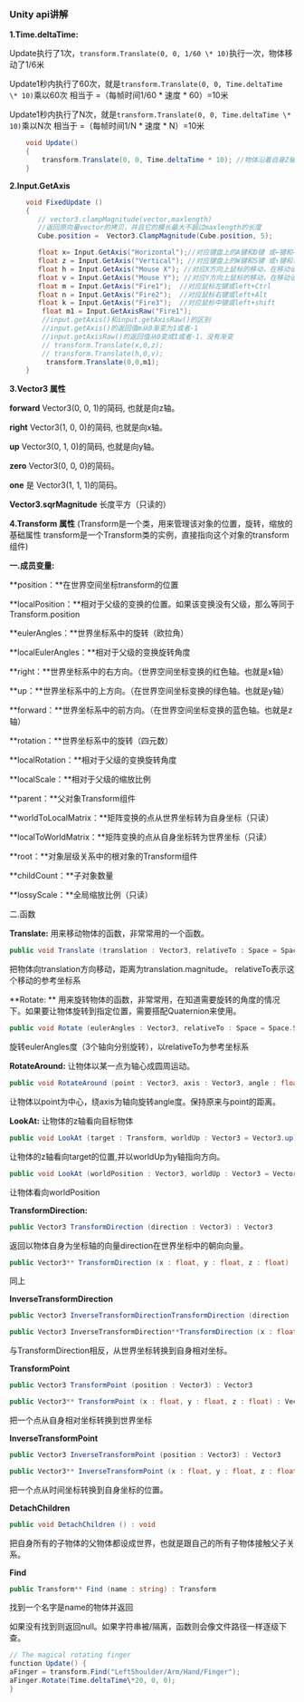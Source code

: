 ###   Unity  api讲解

**1.Time.deltaTime:**

Update执行了1次，`transform.Translate(0, 0, 1/60 \* 10)`执行一次，物体移动了1/6米

Update1秒内执行了60次，就是`transform.Translate(0, 0, Time.deltaTime \* 10)`乘以60次
相当于 =（每帧时间1/60 \* 速度 \* 60）=10米

Update1秒内执行了N次，就是`transform.Translate(0, 0, Time.deltaTime \* 10)`乘以N次
相当于 =（每帧时间1/N \* 速度 \* N）=10米

```c#
    void Update()
    {
        transform.Translate(0, 0, Time.deltaTime * 10); //物体沿着自身Z轴方向，每秒移                                                          动物体10米运动
    }
```

**2.Input.GetAxis**

```c#
    void FixedUpdate ()
    {
       // vector3.clampMagnitude(vector,maxlength)
       //返回原向量vector的拷贝，并且它的模长最大不超过maxlength的长度
       Cube.position =  Vector3.ClampMagnitude(Cube.position, 5);

       float x= Input.GetAxis("Horizontal");//对应键盘上的A键和D键 或←键和→键
       float z = Input.GetAxis("Vertical"); //对应键盘上的W键和S键 或↑键和↓键
       float h = Input.GetAxis("Mouse X"); //对应X方向上鼠标的移动，在移动设备上也可以这样
       float v = Input.GetAxis("Mouse Y"); //对应Y方向上鼠标的移动，在移动设备上也可以这样
       float m = Input.GetAxis("Fire1");  //对应鼠标左键或left+Ctrl
       float n = Input.GetAxis("Fire2");  //对应鼠标右键或left+Alt
       float k = Input.GetAxis("Fire3");  //对应鼠标中键或left+shift
        float m1 = Input.GetAxisRaw("Fire1");
        //input.getAxis()和input.getAxisRaw()的区别
        //input.getAxis()的返回值m从0渐变为1或者-1
        //input.getAxisRaw()的返回值从0变成1或者-1，没有渐变
        // transform.Translate(x,0,z);
        // transform.Translate(h,0,v);
         transform.Translate(0,0,m1);
    }
```

**3.Vector3 属性**

**forward** Vector3(0, 0, 1)的简码,       也就是向z轴。 

**right** Vector3(1, 0, 0)的简码,             也就是向x轴。 

**up** Vector3(0, 1, 0)的简码,                 也就是向y轴。 

**zero** Vector3(0, 0, 0)的简码。 

**one** 是 Vector3(1, 1, 1)的简码。 

**Vector3.sqrMagnitude** 长度平方（只读的）

**4.Transform 属性**   (Transform是一个类，用来管理该对象的位置，旋转，缩放的基础属性
                                      transform是一个Transform类的实例，直接指向这个对象的transform组件)

**一.成员变量:**

**position：**在世界空间坐标transform的位置

**localPosition：**相对于父级的变换的位置。如果该变换没有父级，那么等同于Transform.position

**eulerAngles：**世界坐标系中的旋转（欧拉角）

**localEulerAngles：**相对于父级的变换旋转角度

**right：**世界坐标系中的右方向。（世界空间坐标变换的红色轴。也就是x轴）

**up：**世界坐标系中的上方向。（在世界空间坐标变换的绿色轴。也就是y轴）

**forward：**世界坐标系中的前方向。（在世界空间坐标变换的蓝色轴。也就是z轴）

**rotation：**世界坐标系中的旋转（四元数）

**localRotation：**相对于父级的变换旋转角度

**localScale：**相对于父级的缩放比例

**parent：**父对象Transform组件

**worldToLocalMatrix：**矩阵变换的点从世界坐标转为自身坐标（只读）

**localToWorldMatrix：**矩阵变换的点从自身坐标转为世界坐标（只读）

**root：**对象层级关系中的根对象的Transform组件

**childCount：**子对象数量

**lossyScale：**全局缩放比例（只读）

二.函数

**Translate:**  用来移动物体的函数，非常常用的一个函数。

```c#
public void Translate (translation : Vector3, relativeTo : Space = Space.Self) : void
```

  把物体向translation方向移动，距离为translation.magnitude。 relativeTo表示这个移动的参考坐标系



**Rotate: ** 用来旋转物体的函数，非常常用，在知道需要旋转的角度的情况下。如果要让物体旋转到指定位置，需要搭配Quaternion来使用。

```c#
public void Rotate (eulerAngles : Vector3, relativeTo : Space = Space.Self) : void
```

旋转eulerAngles度（3个轴向分别旋转），以relativeTo为参考坐标系



**RotateAround:**  让物体以某一点为轴心成圆周运动。

```c#
public void RotateAround (point : Vector3, axis : Vector3, angle : float) : void
```

让物体以point为中心，绕axis为轴向旋转angle度。保持原来与point的距离。

 

**LookAt:**  让物体的z轴看向目标物体

```c#
public void LookAt (target : Transform, worldUp : Vector3 = Vector3.up) : void
```

让物体的z轴看向target的位置,并以worldUp为y轴指向方向。

```c#
public void LookAt (worldPosition : Vector3, worldUp : Vector3 = Vector3.up) : void
```

让物体看向worldPosition

 

**TransformDirection:**

```c#
public Vector3 TransformDirection (direction : Vector3) : Vector3
```

返回以物体自身为坐标轴的向量direction在世界坐标中的朝向向量。

```c#
public Vector3** TransformDirection (x : float, y : float, z : float) : Vector3
```

同上

 

**InverseTransformDirection**

```c#
public Vector3 InverseTransformDirectionTransformDirection (direction : Vector3) : Vector3

public Vector3 InverseTransformDirection**TransformDirection (x : float, y : float, z : float) : Vector3
```

与TransformDirection相反，从世界坐标转换到自身相对坐标。

 

**TransformPoint**

```c#
public Vector3 TransformPoint (position : Vector3) : Vector3

public Vector3** TransformPoint (x : float, y : float, z : float) : Vector3
```

把一个点从自身相对坐标转换到世界坐标

 

**InverseTransformPoint**

``` c#
public Vector3 InverseTransformPoint (position : Vector3) : Vector3

public Vector3** InverseTransformPoint (x : float, y : float, z : float) : Vector3
```

把一个点从时间坐标转换到自身坐标的位置。

 

**DetachChildren**

```c#
public void DetachChildren () : void
```

把自身所有的子物体的父物体都设成世界，也就是跟自己的所有子物体接触父子关系。

 

**Find**

```c#
public Transform** Find (name : string) : Transform
```

找到一个名字是name的物体并返回

如果没有找到则返回null。如果字符串被/隔离，函数则会像文件路径一样逐级下查。

```c#
// The magical rotating finger
function Update() {
aFinger = transform.Find("LeftShoulder/Arm/Hand/Finger");
aFinger.Rotate(Time.deltaTime\*20, 0, 0);
}
```

